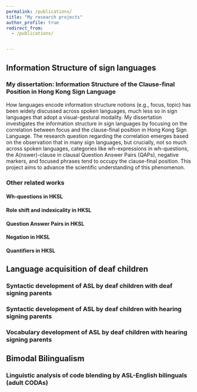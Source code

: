 ```yaml
---
permalink: /publications/
title: "My research projects"
author_profile: true
redirect_from: 
  - /publications/


---
```



## Information Structure of sign languages
### My dissertation: Information Structure of the Clause-final Position in Hong Kong Sign Language 

How languages encode information structure notions (e.g., focus, topic) has been widely discussed across spoken languages, much less so in sign languages that adopt a visual-gestural modality. My dissertation investigates the information structure in sign languages by focusing on the correlation between focus and the clause-final position in Hong Kong Sign Language. The research question regarding the correlation emerges based on the observation that in many sign languages, but crucially, not so much across spoken languages, categories like wh-expressions in wh-questions, the A(nswer)-clause in clausal Question Answer Pairs (QAPs), negative markers, and focused phrases tend to occupy the clause-final position. This project aims to advance the scientific understanding of this phenomenon. 

### Other related works
#### Wh-questions in HKSL 
#### Role shift and indexicality in HKSL 
#### Question Answer Pairs in HKSL 
#### Negation in HKSL
#### Quantifiers in HKSL

## Language acquisition of deaf children 
### Syntactic development of ASL by deaf children with deaf signing parents
### Syntactic development of ASL by deaf children with hearing signing parents
### Vocabulary development of ASL by deaf children with hearing signing parents


## Bimodal Bilingualism
### Linguistic analysis of code blending by ASL-English bilinguals (adult CODAs)
